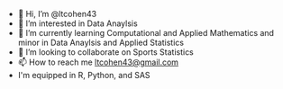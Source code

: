 - 👋 Hi, I’m @ltcohen43
- 👀 I’m interested in Data Anaylsis
- 🌱 I’m currently learning Computational and Applied Mathematics and minor in Data Anaylsis and Applied Statistics
- 💞️ I’m looking to collaborate on Sports Statistics
- 📫 How to reach me ltcohen43@gmail.com
- I'm equipped in R, Python, and SAS

<!---
ltcohen43/ltcohen43 is a ✨ special ✨ repository because its `README.md` (this file) appears on your GitHub profile.
You can click the Preview link to take a look at your changes.
--->
